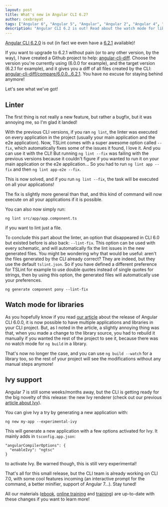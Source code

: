 ```yaml
---
layout: post
title: What's new in Angular CLI 6.2?
author: cexbrayat
tags: ["Angular 6", "Angular 5", "Angular", "Angular 2", "Angular 4", "Angular CLI"]
description: "Angular CLI 6.2 is out! Read about the watch mode for libraries, Ivy support, the new linter options and more!"
---
```


[Angular CLI 6.2.0](https://github.com/angular/angular-cli/releases/tag/v6.2.0) is out
(in fact we even have a [6.2.1](https://github.com/angular/angular-cli/releases/tag/v6.2.1) available)!

If you want to upgrade to 6.2.1 without pain (or to any other version, by the way), I have created a Github project to help: [angular-cli-diff](https://github.com/cexbrayat/angular-cli-diff). Choose the version you're currently using (6.0.0 for example), and the target version (6.2.1 for example), and it gives you a diff of all files created by the CLI: [angular-cli-diff/compare/6.0.0...6.2.1](https://github.com/cexbrayat/angular-cli-diff/compare/6.0.0...6.2.1). You have no excuse for staying behind anymore!

Let's see what we've got!

## Linter

The first thing is not really a new feature, but rather a bugfix,
but it was annoying me, so I'm glad it landed!

With the previous CLI versions, if you ran `ng lint`,
the linter was executed on every application in the project
(usually your main application and the e2e application).
Now, TSLint comes with a super awesome option called `--fix`,
which automatically fixes some of the issues it found, I love it.
And you can use it with the CLI!
But running `ng lint --fix` was failing with the previous versions
because it couldn't figure if you wanted to run it on your main application or the e2e application...
So you had to run `ng lint app --fix` and then `ng lint app-e2e --fix`.

This is now solved, and if you run `ng lint --fix`,
the task will be executed on all your applications!

The fix is slightly more general than that,
and this kind of command will now execute on all your applications if it is possible.

You can also now simply run:

    ng lint src/app/app.component.ts

if you want to lint just a file.

To conclude this part about the linter,
an option that disappeared in CLI 6.0 but existed before is also back: `--lint-fix`.
This option can be used with every schematic,
and will automatically fix the lint issues in the new generated files.
You might be wondering why that would be useful: aren't the files generated by the CLI already correct?
They are indeed, but they use the default `tslint.json`.
So if you have defined a different preference for TSLint
for example to use double quotes instead of single quotes for strings,
then by using this option, the generated files will automatically use your preferences.

    ng generate component pony --lint-fix

## Watch mode for libraries

As you hopefully know if you read [our article](/2018/05/04/angular-cli-6.0/) about the release of Angular CLI 6.0.0,
it is now possible to have multiple applications and libraries in your CLI project.
But, as I noted in the article, a slightly annoying thing was that,
when you made a change to the library source,
you had to rebuild it manually if you wanted the rest of the project to see it,
because there was no watch mode for `ng build` in a library.

That's now no longer the case,
and you can use `ng build --watch` for a library too,
so the rest of your project will see the modifications without any manual steps anymore!

## Ivy support

Angular&nbsp;7 is still some weeks/months away,
but the CLI is getting ready for the big novelty of this release:
the new Ivy renderer (check out our previous [article about Ivy](/2018/05/04/what-is-new-angular-6/)).

You can give Ivy a try by generating a new application with:

    ng new my-app --experimental-ivy

This will generate a new application with a few options activated for Ivy.
It mainly adds in `tsconfig.app.json`:

    "angularCompilerOptions": {
      "enableIvy": "ngtsc"
    }

to activate Ivy.
Be warned though, this is still very experimental!

That's all for this small release,
but the CLI team is already working on CLI 7.0,
with some cool features incoming (an interactive prompt for the command, a better minifier, support of Angular 7...).
Stay tuned!

All our materials ([ebook](https://books.ninja-squad.com/angular), [online training](https://angular-exercises.ninja-squad.com/) and [training](https://ninja-squad.com/training/angular)) are up-to-date with these changes if you want to learn more!
